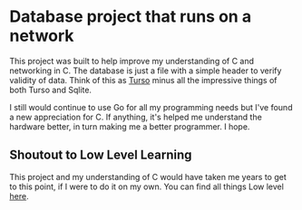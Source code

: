 # Database project that runs on a network

This project was built to help improve my understanding of C and networking in C.
The database is just a file with a simple header to verify validity of data. Think of this as 
[Turso](https://turso.tech/) minus all the impressive things of both Turso and Sqlite.

I still would continue to use Go for all my programming needs but I've found a new appreciation for C.
If anything, it's helped me understand the hardware better, in turn making me a better programmer. I hope.

## Shoutout to Low Level Learning

This project and my understanding of C would have taken me years to get to this point, if I were 
to do it on my own. You can find all things Low level [here](https://www.youtube.com/@LowLevelLearning).
